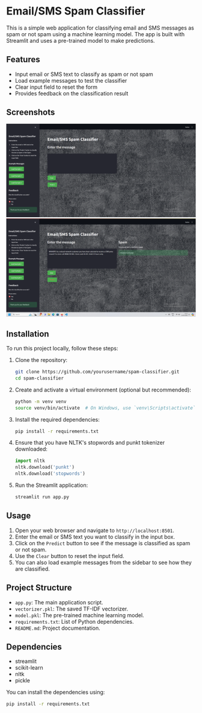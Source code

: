 # Email/SMS Spam Classifier

This is a simple web application for classifying email and SMS messages as spam or not spam using a machine learning model. The app is built with Streamlit and uses a pre-trained model to make predictions.

## Features

- Input email or SMS text to classify as spam or not spam
- Load example messages to test the classifier
- Clear input field to reset the form
- Provides feedback on the classification result

## Screenshots

![Screenshot 1](screenshots/Screenshot1.png)
![Screenshot 2](screenshots/Screenshot2.png)

## Installation

To run this project locally, follow these steps:

1. Clone the repository:
    ```bash
    git clone https://github.com/yourusername/spam-classifier.git
    cd spam-classifier
    ```

2. Create and activate a virtual environment (optional but recommended):
    ```bash
    python -m venv venv
    source venv/bin/activate  # On Windows, use `venv\Scripts\activate`
    ```

3. Install the required dependencies:
    ```bash
    pip install -r requirements.txt
    ```

4. Ensure that you have NLTK's stopwords and punkt tokenizer downloaded:
    ```python
    import nltk
    nltk.download('punkt')
    nltk.download('stopwords')
    ```

5. Run the Streamlit application:
    ```bash
    streamlit run app.py
    ```

## Usage

1. Open your web browser and navigate to `http://localhost:8501`.
2. Enter the email or SMS text you want to classify in the input box.
3. Click on the `Predict` button to see if the message is classified as spam or not spam.
4. Use the `Clear` button to reset the input field.
5. You can also load example messages from the sidebar to see how they are classified.

## Project Structure

- `app.py`: The main application script.
- `vectorizer.pkl`: The saved TF-IDF vectorizer.
- `model.pkl`: The pre-trained machine learning model.
- `requirements.txt`: List of Python dependencies.
- `README.md`: Project documentation.

## Dependencies

- streamlit
- scikit-learn
- nltk
- pickle

You can install the dependencies using:
```bash
pip install -r requirements.txt
